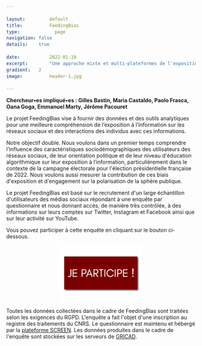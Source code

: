```yaml
---

layout:			default
title:  		FeedingBias
type:			  page
navigation: false
details:    true

date:   		2022-01-10
excerpt: 		"Une approche mixte et multi-plateformes de l'exposition aux médias sur les réseaux sociaux "
gradient: 	2
image: 			header-1.jpg

---
```


**Chercheur•es impliqué•es : Gilles Bastin, Maria Castaldo, Paolo Frasca, Oana Goga, Emmanuel Marty, Jérôme Pacouret**

Le projet FeedingBias vise à fournir des données et des outils analytiques pour une meilleure compréhension de l’exposition à l’information sur les réseaux sociaux et des interactions des individus avec ces informations.

Notre objectif double. Nous voulons dans un premier temps comprendre l’influence des caractéristiques sociodémographiques des utilisateurs des réseaux sociaux, de leur orientation politique et de leur niveau d'éducation algorithmique sur leur exposition à l’information, particulièrement dans le contexte de la campagne électorale pour l'élection présidentielle française de 2022. Nous voulons aussi mesurer la contribution de ces biais d'exposition et d'engagement sur la polarisation de la sphère publique.

Le projet FeedingBias est basé sur le recrutement d'un large échantillon d'utilisateurs des médias sociaux répondant à une enquête par questionnaire et nous donnant accès, de manière très contrôlée, à des informations sur leurs comptes sur Twitter, Instagram et Facebook ainsi que sur leur activité sur YouTube.

Vous pouvez participer à cette enquête en cliquant sur le bouton ci-dessous.

<center><img src="images/Bouton-Je-Participe.png"></img></center>

Toutes les données collectées dans le cadre de FeedingBias sont traitées selon les exigences du RGPD. L'enquête a fait l'objet d'une inscription au registre des traitements du CNRS. Le questionnaire est maintenu et hébergé par la [plateforme SCREEN](https://www.msh-alpes.fr/plateformes/screen). Les données produites dans le cadre de l'enquête sont stockées sur les serveurs de [GRICAD](https://gricad.univ-grenoble-alpes.fr/).
